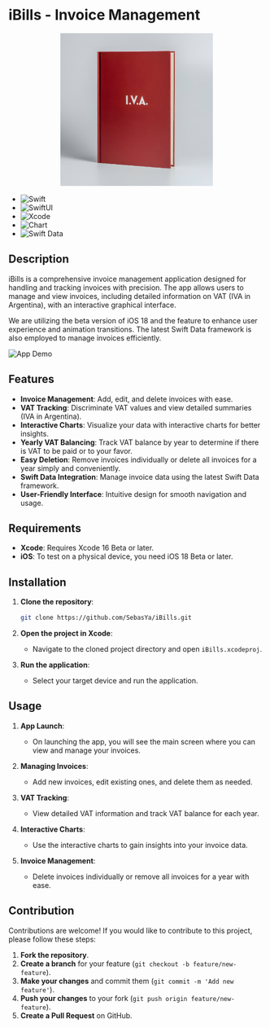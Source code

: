 # iBills - Invoice Management

<div align="center">
<img src="https://github.com/SebasYa/iBills/blob/main/iBills/Assets.xcassets/AppIcon.appiconset/IVA.png" alt="App Icon" width="300">
</div>

- ![Swift](https://img.shields.io/badge/Swift-FA7343?style=for-the-badge&logo=swift&logoColor=white&style=flat)
- ![SwiftUI](https://img.shields.io/badge/SwiftUI-000000?style=for-the-badge&logo=swift&logoColor=white&style=flat)
- ![Xcode](https://img.shields.io/badge/Xcode-1575F9?style=for-the-badge&logo=xcode&logoColor=white&style=flat)
- ![Chart](https://img.shields.io/badge/Chart-00BFFF?style=for-the-badge&logo=chart&logoColor=white&style=flat)
- ![Swift Data](https://img.shields.io/badge/Swift%20Data-FF5C5C?style=for-the-badge&logo=swift&logoColor=white&style=flat)

## Description

iBills is a comprehensive invoice management application designed for handling and tracking invoices with precision. The app allows users to manage and view invoices, including detailed information on VAT (IVA in Argentina), with an interactive graphical interface. 

We are utilizing the beta version of iOS 18 and the feature to enhance user experience and animation transitions. The latest Swift Data framework is also employed to manage invoices efficiently.

<img src="https://github.com/SebasYa/iBills/blob/main/iBillsGif.gif" alt="App Demo" width="250"/>


## Features

- **Invoice Management**: Add, edit, and delete invoices with ease.
- **VAT Tracking**: Discriminate VAT values and view detailed summaries (IVA in Argentina).
- **Interactive Charts**: Visualize your data with interactive charts for better insights.
- **Yearly VAT Balancing**: Track VAT balance by year to determine if there is VAT to be paid or to your favor.
- **Easy Deletion**: Remove invoices individually or delete all invoices for a year simply and conveniently.
- **Swift Data Integration**: Manage invoice data using the latest Swift Data framework.
- **User-Friendly Interface**: Intuitive design for smooth navigation and usage.

## Requirements

- **Xcode**: Requires Xcode 16 Beta or later.
- **iOS**: To test on a physical device, you need iOS 18 Beta or later.

## Installation

1. **Clone the repository**:

    ```bash
    git clone https://github.com/SebasYa/iBills.git
    ```

2. **Open the project in Xcode**:
    - Navigate to the cloned project directory and open `iBills.xcodeproj`.

3. **Run the application**:
    - Select your target device and run the application.

## Usage

1. **App Launch**:
    - On launching the app, you will see the main screen where you can view and manage your invoices.

2. **Managing Invoices**:
    - Add new invoices, edit existing ones, and delete them as needed. 

3. **VAT Tracking**:
    - View detailed VAT information and track VAT balance for each year. 

4. **Interactive Charts**:
    - Use the interactive charts to gain insights into your invoice data.

5. **Invoice Management**:
    - Delete invoices individually or remove all invoices for a year with ease.

## Contribution

Contributions are welcome! If you would like to contribute to this project, please follow these steps:

1. **Fork the repository**.
2. **Create a branch** for your feature (`git checkout -b feature/new-feature`).
3. **Make your changes** and commit them (`git commit -m 'Add new feature'`).
4. **Push your changes** to your fork (`git push origin feature/new-feature`).
5. **Create a Pull Request** on GitHub.

